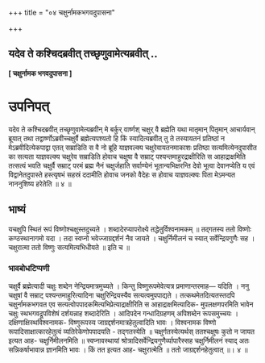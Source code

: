+++
title = "०४ चक्षुर्नामकभगवदुपासना"

+++


## यदेव ते कश्चिदब्रवीत् तच्छृणुवामेत्यब्रवीत् ..

**\[ चक्षुर्नामक भगवदुपासना \]**

# **उपनिपत्**

यदेव ते कश्चिदब्रवीत् तच्छृणुवामेत्यब्रवीन् मे बर्कुर् वार्ष्णश् चक्षुर् वै ब्रह्मेति यथा मातृमान् पितृमान् आचार्यवान् ब्रूयात् तथा तद्वार्ष्णोऽब्रवीच्चक्षुर्वै ब्रह्मेत्यपश्यतो हि किं स्यादित्यब्रवीत् तु ते तस्यायतनं प्रतिष्ठां न मेऽब्रवीदित्येकपाद्वा एतत् सम्राडिति स वै नो ब्रूहि याज्ञवल्क्य चक्षुरेवायतनमाकाशः प्रतिष्ठा सत्यमित्येनदुपासीत का सत्यता याज्ञवल्क्य चक्षुरेव सम्राडिति होवाच चक्षुषा वै सम्राट् पश्यन्तमाहुरद्राक्षीरिति स आहाद्राक्षमिति तत्सत्यं भवति चक्षुर्वै सम्राट् परमं ब्रह्म नैनं चक्षुर्जहाति सर्वाण्येनं भूतान्यभिक्षरन्ति देवो भूत्वा देवानप्येति य एवं विद्वानेतदुपास्ते हस्त्यृषभं सहस्रं ददामीति होवाच जनको वैदेहः स होवाच याज्ञवल्क्यः पिता मेऽमन्यत नाननुशिष्य हरेतेति ॥ ४ ॥

## **भाष्यं**

यचक्षुपि स्थितं रूपं विष्णोश्चक्षुस्तदुच्यते । शब्दादेरप्यापरोक्ष्ये तद्धेतुर्विश्वनामकम् ॥ तद्गतस्य ततो विष्णोः कण्ठस्थानागमो यदा । तदा स्वप्नो भवेज्जाग्रद्दर्शनं नैव जायते । चक्षुर्निमीलनं च स्यात् सर्वेन्द्रियगुणैः सह । चक्षुरात्मा ततो विष्णुः सत्यमित्यभिधीयते ॥ इति च ॥

### **भावबोधटिप्पणी**

चक्षुर्वै ब्रह्मेत्यादी चक्षुः शब्देन नेन्द्रियमात्रमुच्यते । किन्तु विष्णुरूपमेवेत्यत्र प्रमाणान्तरमाह— यदिति । ननु चक्षुषां वै सम्राट् पश्यन्तमाहुरित्यादिना चक्षुरिन्द्रियस्यैव सत्यत्वमुपपाद्यते । तत्कथमेतदित्यतस्तदपि चक्षुर्नामकभगवत एव सत्यत्वोपपादकमित्यभिप्रेत्याद्राक्षीरिति स आहाद्राक्षमित्यादिक- मुपलक्षणपरमिति भावेन चक्षुः स्थभगवद्रूपविशेषं दर्शयन्नाह शब्दादेरिति । आदिपदेन गन्धादिग्रहणम् अपिशब्देन रूपसमुच्चयः । दक्षिणाक्षिस्थविश्वनामक- विष्णुरूपस्य जाग्रद्दर्शनमात्रहेतुत्वादिति भावः । विश्वनामक विष्णो रूपादिसाक्षात्कारहेतुत्वं व्यतिरेकेणोपपादयति - तद्गतस्येति ॥ चक्षुर्गतस्येत्यर्थस् ततश्चक्षुषः कुतो न जायत इत्यत आह- चक्षुर्निमीलनमिति ॥ स्वप्नावस्थायां श्रोत्रादिसर्वेन्द्रियगुणैर्व्यापारैस्सह चक्षुर्निमीलनं स्याद् अतः सन्निकर्षाभावान्न ज्ञानमिति भावः । किं तत इत्यत आह- चक्षुरात्मेति ॥ ततो जाग्रद्दर्शनहेतुत्वात् ॥। ४ ॥


